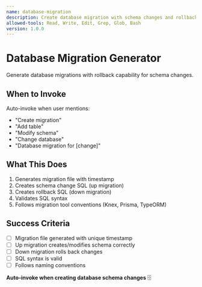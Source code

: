 ```yaml
---
name: database-migration
description: Create database migration with schema changes and rollback. Auto-invoke when user says "create migration", "add table", "modify schema", or "change database".
allowed-tools: Read, Write, Edit, Grep, Glob, Bash
version: 1.0.0
---
```


# Database Migration Generator

Generate database migrations with rollback capability for schema changes.

## When to Invoke

Auto-invoke when user mentions:
- "Create migration"
- "Add table"
- "Modify schema"
- "Change database"
- "Database migration for [change]"

## What This Does

1. Generates migration file with timestamp
2. Creates schema change SQL (up migration)
3. Creates rollback SQL (down migration)
4. Validates SQL syntax
5. Follows migration tool conventions (Knex, Prisma, TypeORM)

## Success Criteria

- [ ] Migration file generated with unique timestamp
- [ ] Up migration creates/modifies schema correctly
- [ ] Down migration rolls back changes
- [ ] SQL syntax is valid
- [ ] Follows naming conventions

**Auto-invoke when creating database schema changes** 🗄️
